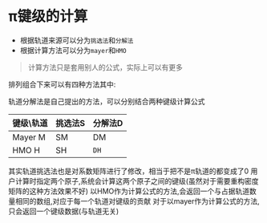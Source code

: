 # π键级的计算
- 根据轨道来源可以分为`挑选法`和`分解法`
- 根据计算方法可以分为`mayer`和`HMO`
> 计算方法只是套用别人的公式，实际上可以有更多

排列组合下来可以有四种方法其中:

轨道分解法是自己提出的方法，可以分别结合两种键级计算公式

| 键级\轨道 | 挑选法S | 分解法D | 
| --- | --- | --- |
| Mayer M | SM | DM |
| HMO   H | SH | `DH` |

其实轨道挑选法也是对系数矩阵进行了修改，相当于把不是π轨道的都变成了0
用户计算时指定两个原子,系统会计算这两个原子之间的键级(虽然对于需要重构密度矩阵的这种方法效果不好)
以HMO作为计算公式的方法,会返回一个与占据轨道数量相同的数组,对应于每一个轨道对键级的贡献
对于以mayer作为计算公式的方法,只会返回一个键级数据(与轨道无关)
